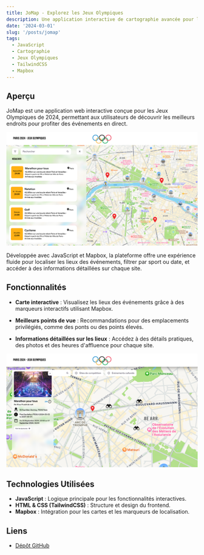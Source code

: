 ```yaml
---
title: JoMap - Explorez les Jeux Olympiques
description: Une application interactive de cartographie avancée pour les Jeux Olympiques 2024.
date: '2024-03-01'
slug: '/posts/jomap'
tags:
  - JavaScript
  - Cartographie
  - Jeux Olympiques
  - TailwindCSS
  - Mapbox
---
```


## Aperçu

JoMap est une application web interactive conçue pour les Jeux Olympiques de 2024, permettant aux utilisateurs de découvrir les meilleurs endroits pour profiter des événements en direct.

![Vue de la carte](demo.png)

Développée avec JavaScript et Mapbox, la plateforme offre une expérience fluide pour localiser les lieux des événements, filtrer par sport ou date, et accéder à des informations détaillées sur chaque site.

## Fonctionnalités

- **Carte interactive** : Visualisez les lieux des événements grâce à des marqueurs interactifs utilisant Mapbox.

- **Meilleurs points de vue** : Recommandations pour des emplacements privilégiés, comme des ponts ou des points élevés.
- **Informations détaillées sur les lieux** : Accédez à des détails pratiques, des photos et des heures d'affluence pour chaque site.

![Détails d'un événement](detail.png)

## Technologies Utilisées

- **JavaScript** : Logique principale pour les fonctionnalités interactives.
- **HTML & CSS (TailwindCSS)** : Structure et design du frontend.
- **Mapbox** : Intégration pour les cartes et les marqueurs de localisation.

## Liens

- [Dépôt GitHub](https://github.com/Misokka/jomap.git)
